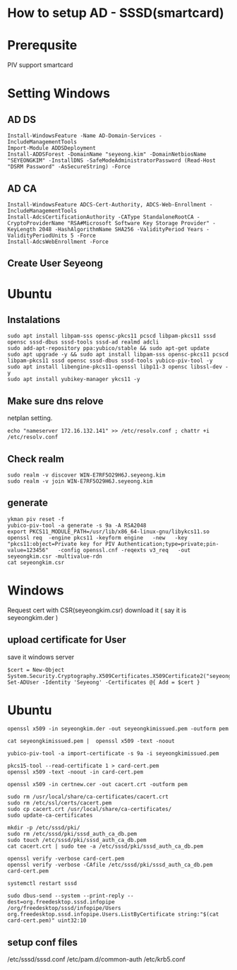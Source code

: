 # How to setup AD - SSSD(smartcard)

# Prerequsite

PIV support smartcard

# Setting Windows

## AD DS

```
Install-WindowsFeature -Name AD-Domain-Services -IncludeManagementTools
Import-Module ADDSDeployment
Install-ADDSForest -DomainName "seyeong.kim" -DomainNetbiosName "SEYEONGKIM" -InstallDNS -SafeModeAdministratorPassword (Read-Host "DSRM Password" -AsSecureString) -Force
```

## AD CA
```
Install-WindowsFeature ADCS-Cert-Authority, ADCS-Web-Enrollment -IncludeManagementTools
Install-AdcsCertificationAuthority -CAType StandaloneRootCA -CryptoProviderName "RSA#Microsoft Software Key Storage Provider" -KeyLength 2048 -HashAlgorithmName SHA256 -ValidityPeriod Years -ValidityPeriodUnits 5 -Force
Install-AdcsWebEnrollment -Force
```
## Create User Seyeong


# Ubuntu

## Instalations
```
sudo apt install libpam-sss opensc-pkcs11 pcscd libpam-pkcs11 sssd opensc sssd-dbus sssd-tools sssd-ad realmd adcli
sudo add-apt-repository ppa:yubico/stable && sudo apt-get update
sudo apt upgrade -y && sudo apt install libpam-sss opensc-pkcs11 pcscd libpam-pkcs11 sssd opensc sssd-dbus sssd-tools yubico-piv-tool -y
sudo apt install libengine-pkcs11-openssl libp11-3 opensc libssl-dev -y
sudo apt install yubikey-manager ykcs11 -y
```
## Make sure dns relove
netplan setting.
```
echo "nameserver 172.16.132.141" >> /etc/resolv.conf ; chattr +i /etc/resolv.conf
```

## Check realm
```
sudo realm -v discover WIN-E7RF5O29H6J.seyeong.kim
sudo realm -v join WIN-E7RF5O29H6J.seyeong.kim
```
## generate 
```
ykman piv reset -f
yubico-piv-tool -a generate -s 9a -A RSA2048
export PKCS11_MODULE_PATH=/usr/lib/x86_64-linux-gnu/libykcs11.so
openssl req  -engine pkcs11 -keyform engine   -new   -key "pkcs11:object=Private key for PIV Authentication;type=private;pin-value=123456"   -config openssl.cnf -reqexts v3_req   -out seyeongkim.csr -multivalue-rdn
cat seyeongkim.csr
```
# Windows

Request cert with CSR(seyeongkim.csr)
download it ( say it is seyeongkim.der )

## upload certificate for User
save it windows server
```
$cert = New-Object System.Security.Cryptography.X509Certificates.X509Certificate2("seyeongkim.der")
Set-ADUser -Identity 'Seyeong' -Certificates @{ Add = $cert }
```
# Ubuntu
```
openssl x509 -in seyeongkim.der -out seyeongkimissued.pem -outform pem

cat seyeongkimissued.pem |  openssl x509 -text -noout

yubico-piv-tool -a import-certificate -s 9a -i seyeongkimissued.pem

pkcs15-tool --read-certificate 1 > card-cert.pem
openssl x509 -text -noout -in card-cert.pem

openssl x509 -in certnew.cer -out cacert.crt -outform pem

sudo rm /usr/local/share/ca-certificates/cacert.crt
sudo rm /etc/ssl/certs/cacert.pem
sudo cp cacert.crt /usr/local/share/ca-certificates/
sudo update-ca-certificates

mkdir -p /etc/sssd/pki/
sudo rm /etc/sssd/pki/sssd_auth_ca_db.pem
sudo touch /etc/sssd/pki/sssd_auth_ca_db.pem
cat cacert.crt | sudo tee -a /etc/sssd/pki/sssd_auth_ca_db.pem

openssl verify -verbose card-cert.pem
openssl verify -verbose -CAfile /etc/sssd/pki/sssd_auth_ca_db.pem card-cert.pem

systemctl restart sssd

sudo dbus-send --system --print-reply --dest=org.freedesktop.sssd.infopipe /org/freedesktop/sssd/infopipe/Users org.freedesktop.sssd.infopipe.Users.ListByCertificate string:"$(cat card-cert.pem)" uint32:10
```

## setup conf files
/etc/sssd/sssd.conf
/etc/pam.d/common-auth
/etc/krb5.conf
